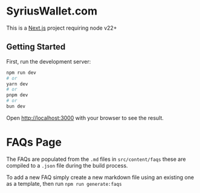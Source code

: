 # SyriusWallet.com

This is a [Next.js](https://nextjs.org/) project requiring node v22+

## Getting Started

First, run the development server:

```bash
npm run dev
# or
yarn dev
# or
pnpm dev
# or
bun dev
```

Open [http://localhost:3000](http://localhost:3000) with your browser to see the result.

# FAQs Page
The FAQs are populated from the `.md` files in `src/content/faqs` these are compiled to a `.json` file during the build process. 

To add a new FAQ simply create a new markdown file using an existing one as a template, then run `npm run generate:faqs`